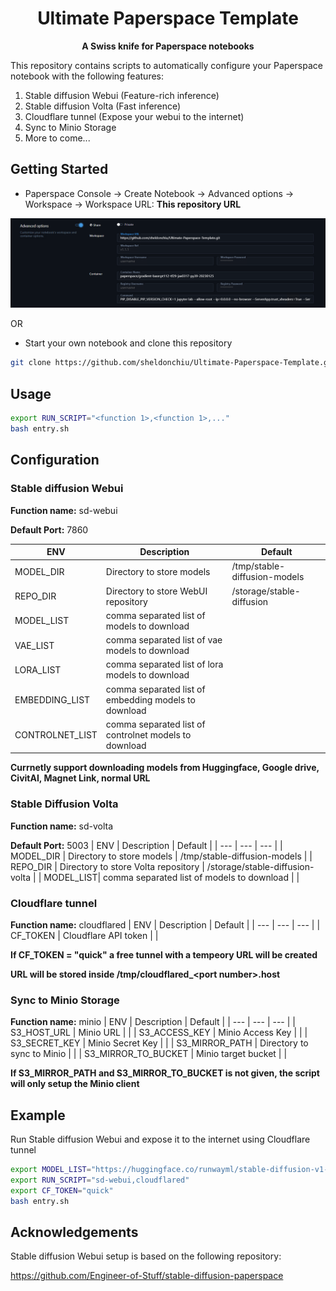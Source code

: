 <div align="center">
<h1>Ultimate Paperspace Template</h1>

**A Swiss knife for Paperspace notebooks**

<div align="left">

This repository contains scripts to automatically configure your Paperspace notebook with the following features:

1. Stable diffusion Webui (Feature-rich inference)
2. Stable diffusion Volta (Fast inference)
3. Cloudflare tunnel (Expose your webui to the internet)
4. Sync to Minio Storage
5. More to come...

## Getting Started
* Paperspace Console -> Create Notebook -> Advanced options -> Workspace -> Workspace URL: **This repository URL**
<div align="center"> 
  <img src="docs/workspace.png" alt="screenshot" />
</div>

OR

* Start your own notebook and clone this repository
```bash
git clone https://github.com/sheldonchiu/Ultimate-Paperspace-Template.git
```

## Usage
```bash
export RUN_SCRIPT="<function 1>,<function 1>,..."
bash entry.sh
```

## Configuration
### **Stable diffusion Webui**

**Function name:** sd-webui

**Default Port:** 7860

| ENV | Description | Default |
| --- | --- | --- |
| MODEL_DIR | Directory to store models | /tmp/stable-diffusion-models |
| REPO_DIR | Directory to store WebUI repository | /storage/stable-diffusion |
| MODEL_LIST| comma separated list of models to download |  |
| VAE_LIST | comma separated list of vae models to download |  |
| LORA_LIST | comma separated list of lora models to download |  |
| EMBEDDING_LIST | comma separated list of embedding models to download |  |
| CONTROLNET_LIST | comma separated list of controlnet models to download |  |

**Currnetly support downloading models from Huggingface, Google drive, CivitAI, Magnet Link, normal URL**

### **Stable Diffusion Volta**
    
**Function name:** sd-volta

**Default Port:** 5003
| ENV | Description | Default |
| --- | --- | --- |
| MODEL_DIR | Directory to store models | /tmp/stable-diffusion-models |
| REPO_DIR | Directory to store Volta repository | /storage/stable-diffusion-volta |
| MODEL_LIST| comma separated list of models to download |  |

### **Cloudflare tunnel** 
**Function name:** cloudflared
| ENV | Description | Default |
| --- | --- | --- |
| CF_TOKEN | Cloudflare API token |  |

**If CF_TOKEN = "quick" a free tunnel with a tempeory URL will be created**

**URL will be stored inside /tmp/cloudflared_\<port number\>.host** 

### **Sync to Minio Storage**
    
**Function name:** minio
| ENV | Description | Default |
| --- | --- | --- |
| S3_HOST_URL | Minio URL |  |
| S3_ACCESS_KEY | Minio Access Key |  |
| S3_SECRET_KEY | Minio Secret Key |  |
| S3_MIRROR_PATH | Directory to sync to Minio |  |
| S3_MIRROR_TO_BUCKET | Minio target bucket | |

**If S3_MIRROR_PATH and S3_MIRROR_TO_BUCKET is not given, the script will only setup the Minio client**

## Example
Run Stable diffusion Webui and expose it to the internet using Cloudflare tunnel
```bash
export MODEL_LIST="https://huggingface.co/runwayml/stable-diffusion-v1-5/resolve/main/v1-5-pruned-emaonly.safetensors,https://huggingface.co/stabilityai/stable-diffusion-2-1/resolve/main/v2-1_768-ema-pruned.safetensors"
export RUN_SCRIPT="sd-webui,cloudflared"
export CF_TOKEN="quick"
bash entry.sh
```

## Acknowledgements
Stable diffusion Webui setup is based on the following repository:

https://github.com/Engineer-of-Stuff/stable-diffusion-paperspace